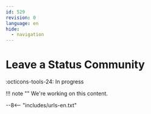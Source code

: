```yaml
---
id: 529
revision: 0
language: en
hide:
  - navigation
---
```


# Leave a Status Community

 :octicons-tools-24: In progress

!!! note ""
     We're working on this content.

--8<-- "includes/urls-en.txt"
